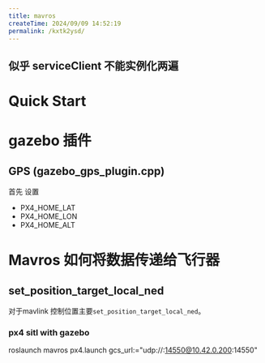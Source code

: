 ```yaml
---
title: mavros
createTime: 2024/09/09 14:52:19
permalink: /kxtk2ysd/
---
```


## 似乎 serviceClient 不能实例化两遍
# Quick Start





# gazebo 插件
## GPS (gazebo_gps_plugin.cpp)

首先 设置 
- PX4_HOME_LAT
- PX4_HOME_LON
- PX4_HOME_ALT





# Mavros 如何将数据传递给飞行器

## set_position_target_local_ned
对于mavlink 控制位置主要`set_position_target_local_ned`。



### px4 sitl with gazebo



 roslaunch mavros px4.launch gcs_url:="udp://:14550@10.42.0.200:14550"